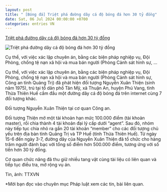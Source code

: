```yaml
---
layout: post
title: " [Bóng đá] Triệt phá đường dây cá độ bóng đá hơn 30 tỷ đồng"
date: Sat, 06 Jul 2024 00:00:00 +0700
categories: entries VN
---
```

[Triệt phá đường dây cá độ bóng đá hơn 30 tỷ đồng](https://www.qdnd.vn/phap-luat/tin-tuc/triet-pha-duong-day-ca-do-bong-da-hon-30-ty-dong-784209)

![Triệt phá đường dây cá độ bóng đá hơn 30 tỷ đồng](https://file3.qdnd.vn/data/images/0/2024/07/05/upload_2080/ca-do-5724.jpg?w=400)

Cụ thể, với việc xác lập chuyên án, bằng các biện pháp nghiệp vụ, Đội Phòng, chống tệ nạn xã hội và mua bán người (Phòng Cảnh sát hình sự, ...

Cụ thể, với việc xác lập chuyên án, bằng các biện pháp nghiệp vụ, Đội Phòng, chống tệ nạn xã hội và mua bán người (Phòng Cảnh sát hình sự, Công an tỉnh Quảng Trị) đã phát hiện đối tượng Nguyễn Xuân Thiện (sinh năm 1975), trú tại tổ dân phố Tân Mỹ, xã Thuận An, huyện Phú Vang, tỉnh Thừa Thiên Huế cầm đầu một đường dây cá độ bóng đá trên internet cùng 7 đối tượng khác.

Đối tượng Nguyễn Xuân Thiện tại cơ quan Công an.

Đối tượng Thiện mở một tài khoản hạn mức 100.000 điểm (tài khoản master), rồi chia thành 4 tài khoản đại lý cấp dưới “agent”. Sau đó, nhóm này tiếp tục chia nhỏ ra gần 20 tài khoản “member” cho các đối tượng chủ yếu trên địa bàn tỉnh Quảng Trị và TP Huế (tỉnh Thừa Thiên Huế). Từ ngày 15-6 đến ngày 3-7, đường dây của Nguyễn Xuân Thiện đã tổ chức cho hàng trăm người đánh bạc với tổng số điểm hơn 500.000 điểm, tương ứng với số tiền hơn 30 tỷ đồng.

Cơ quan chức năng đã thu giữ nhiều tang vật cùng tài liệu có liên quan và tiếp tục điều tra, mở rộng vụ án.

Tin, ảnh: TTXVN

*Mời bạn đọc vào chuyên mục Pháp luật xem các tin, bài liên quan.

